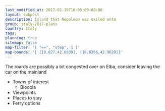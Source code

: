 ```yaml
---
last_modified_at: 2017-02-19T16:05:00-08:00
layout: subpost
description: Island that Nepoleon was exiled onto
group: italy-2017-plans
country: Italy
tags: 
planning: true
sitemap: false
map-filter: '[ "==", "step", 1 ]'
map-bounds: '[ [10.027,42.6839], [10.6366,42.9629]]'
---
```


The roards are possibly a bit congested over on Elba, consider leaving the car on the mainland

- Towns of interest
	- Biodola
- Viewpoints
- Places to stay
- Ferry options